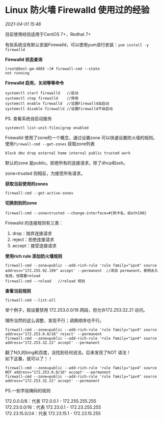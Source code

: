 # Linux 防火墙 Firewalld 使用过的经验

_2021-04-01_ _15:46_ 

目前使用经验适用于CentOS 7+，Redhat 7+

有些系统没有默认安装Firewalld，可以使用yum进行安装：`yum install -y firewalld`

**Firewalld 状态查询**
```shell
[root@Genl-gm-4885 ~]# firewall-cmd --state
not running
```

**Firewalld 启用，关闭等等命令**
```shell
systemctl start firewalld   //启动
systemctl stop firewalld    //停用
systemctl enable firewalld  //设置Firewalld自启动
systemctl disable firewalld //设置Firewalld不自启动
```

PS. 查看系统自启动服务
```shell
systemctl list-unit-files|grep enabled
```

Firewalld 使用了zone的一个概念，通过设置zone 可以快速设置防火墙的规则。  
使用`firewall-cmd --get-zones` 获取zone列表
```shell
block dmz drop external home internal public trusted work
```

默认的zone 是public。拒绝所有的连接请求，除了dhcp和ssh。

zone=trusted 则相反，为接受所有请求。

**获取当前使用的zones**

```shell
firewall-cmd --get-active-zones	
```

**切换到别的zone**

```shell
firewall-cmd --zone=trusted --change-interface=#{网卡名，如eth190}
```

Firewalld 的连接规则有三类：  
1. drop：抛弃连接请求
2. reject：拒绝连接请求
3. accept：接受连接请求

**使用rich rule 添加防火墙规则**
```shell
firewall-cmd --zone=public --add-rich-rule 'rule family="ipv4" source address="172.255.92.199" accept' --permanent  //添加 permanent，表明永久有效，但需要reload
firewall-cmd --reload   //reload 规则
```

**查看当前规则**

```shell
firewall-cmd --list-all
```

举个例子，假设要禁用 172.253.0.0/16 网段，但允许172.253.32.21 访问。

理所当然的这么调整，发现不行；调换顺序也不行。
```shell
firewall-cmd --zone=public --add-rich-rule 'rule family="ipv4" source address="172.253.0.0/16" reject' --permanent
firewall-cmd --zone=public --add-rich-rule 'rule family="ipv4" source address="172.253.32.21" accept' --permanent
```

翻了N久的bing和百度，没找到任何说法。后来发现了NOT 语法！  
如下这番，就可以了！！

```shell
firewall-cmd --zone=public --add-rich-rule 'rule family="ipv4" source NOT address="172.253.0.0/16" accept' --permanent
firewall-cmd --zone=public --add-rich-rule 'rule family="ipv4" source address="172.253.32.21" accept' --permanent
```

PS.一些字段掩码的规则

172.0.0.0/8：代表 172.0.0.1 - 172.255.255.255  
172.23.0.0/16：代表 172.23.0.1 - 172.23.255.255   
172.23.15.0/24：代表 172.23.15.1 - 172.23.15.255  